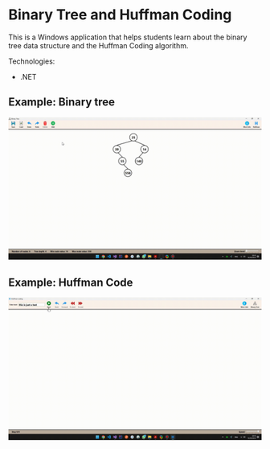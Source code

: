 # Binary Tree and Huffman Coding

This is a Windows application that helps students learn about the binary tree data structure and the Huffman Coding algorithm.

Technologies:
- .NET

## Example: Binary tree
![Binary tree example](https://github.com/ensarhamzic/BinaryTreeProject/blob/master/readme-assets/binarytree.gif)

## Example: Huffman Code
![Huffman code example](https://github.com/ensarhamzic/BinaryTreeProject/blob/master/readme-assets/huffman.gif)
